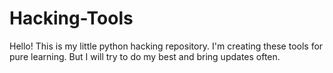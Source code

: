# Hacking-Tools
Hello! This is my little python hacking repository.  I'm creating these tools for pure learning. But I will try to do my best and bring updates often.
